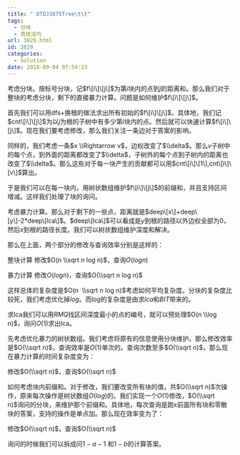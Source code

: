 ```yaml
---
title: " DTOJ3875Tree\t\t"
tags:
  - 分块
  - 奇技淫巧
url: 3829.html
id: 3829
categories:
  - Solution
date: 2018-09-04 07:54:23
---
```


考虑分块。按标号分块，记$f\[i\]\[j\]$为第$i$块内的点到$j$的距离和。那么我们对于整块的考虑分块，剩下的直接暴力计算。问题是如何维护$f\[i\]\[j\]$。

首先我们可以用dfs+换根的做法求出所有初始的$f\[i\]\[j\]$。具体地，我们记$cnt\[i\]\[j\]$为以$j$为根的子树中有多少第$i$块内的点。然后就可以快速计算$f\[i\]\[j\]$。现在我们要考虑修改，那么我们关注一条边对于答案的影响。

同样的，我们考虑一条$x \\Rightarrow v$，边权改变了$\\delta$。那么$v$子树中的每个点，到外面的距离都改变了$\\delta$，子树外的每个点到子树内的距离也改变了$\\delta$。那么这些对于每一块产生的贡献都可以用$cnt\[i\]\[1\],cnt\[i\]\[v\]$算出。

于是我们可以在每一块内，用树状数组维护$f\[i\]\[j\]$的前缀和，并且支持区间增减。这样我们处理了块的询问。

考虑暴力计算。那么对于剩下的一些点，距离就是$deep\[x\]+deep\[y\]-2*deep\[lca\]$。$deep\[lca\]$可以看成是$y$到根的路径以外边权全部为0，然后$x$到根的路径长度。我们可以树状数组维护深度和解决。

那么在上面，两个部分的修改与查询效率分别是这样的：

整块计算 修改$O(n \\sqrt n log n)$，查询$O(log n)$

暴力计算 修改$O(log n)$，查询$O(\\sqrt n log n)$

这样总体的复杂度是$O(n  \\sqrt n log n)$考虑如何平均复杂度。分块的复杂度比较死，我们考虑优化掉$log$。而$log$的复杂度是由求$lca$和$BIT$带来的。

求lca我们可以用$RMQ$找区间深度最小的点的编号，就可以预处理$O(n \\log n)$，询问$O(1)$求出lca。

先考虑优化暴力的树状数组。我们考虑将原有的信息使用分块维护。那么修改效率是$O(\\sqrt n)$，查询效率是$O(1)$单次的。查询次数至多$O(\\sqrt n)$，那么现在暴力计算的时间复杂度变为：

修改$O(\\sqrt n)$，查询$O(\\sqrt n)$

如何考虑块内前缀和。对于修改，我们要改变所有块的值，共$O(\\sqrt n)$次操作，原来每次操作是树状数组$O(log)$的。我们实现一个$O(1)$修改，$O(\\sqrt n)$询问的分块，来维护那个前缀和。具体地，每次查询是跑x前面所有块和零散块的答案，支持的操作是单点加。那么现在效率变为了：

修改$O(\\sqrt n)$，查询$O(\\sqrt n)$

询问的时候我们可以拆成问$1 - a-1$ 和$1-b$的计算答案。